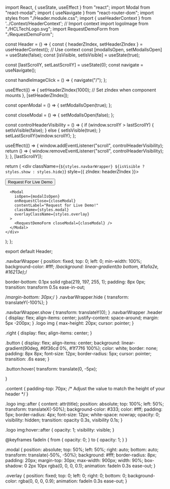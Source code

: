 import React, { useState, useEffect } from "react";
import Modal from "react-modal";
import { useNavigate } from "react-router-dom";
import styles from "./Header.module.css";
import { useHeaderContext } from '../Context/HeaderContext'; // Import context
import logoImage from "./HCLTechLogo.svg";
import RequestDemoForm from "./RequestDemoForm";

const Header = () => {
  const { headerZIndex, setHeaderZIndex } = useHeaderContext(); // Use context
  const [modalIsOpen, setModalIsOpen] = useState(false);
  const [isVisible, setIsVisible] = useState(true);
  

  const [lastScrollY, setLastScrollY] = useState(0);
  const navigate = useNavigate();

  const handleImageClick = () => {
    navigate("/");
  };
  
  useEffect(() => {
    setHeaderZIndex(1000); // Set zIndex when component mounts
  }, [setHeaderZIndex]);


  const openModal = () => {
    setModalIsOpen(true);
  };

  const closeModal = () => {
    setModalIsOpen(false);
  };

  const controlHeaderVisibility = () => {
    if (window.scrollY > lastScrollY) {
      setIsVisible(false);
    } else {
      setIsVisible(true);
    }
    setLastScrollY(window.scrollY);
  };

  useEffect(() => {
    window.addEventListener("scroll", controlHeaderVisibility);
    return () => {
      window.removeEventListener("scroll", controlHeaderVisibility);
    };
  }, [lastScrollY]);


  return (
    <div className={`${styles.navbarWrapper} ${isVisible ? styles.show : styles.hide}`} style={{ zIndex: headerZIndex }}>
      <nav className={styles.header}>
        <div className={styles.logo}>
          <img
            src={logoImage}
            alt=""
            onClick={handleImageClick}
            title="Navigate to Home"
          />
        </div>
        <div className={styles.right}>
          <button className={styles.button} onClick={openModal}>
            Request For Live Demo
          </button>
        </div>
      </nav>
      <div className={styles.border}></div>

      <Modal
        isOpen={modalIsOpen}
        onRequestClose={closeModal}
        contentLabel="Request for Live Demo!"
        className={styles.modal}
        overlayClassName={styles.overlay}
      >
        <RequestDemoForm closeModal={closeModal} />
      </Modal>
    </div>
  );
};

export default Header;

.navbarWrapper {
  position: fixed;
  top: 0;
  left: 0;
  min-width: 100%;
  background-color: #fff;
  /*background: linear-gradient(to bottom, #1a1a2e, #16213e);*/

  border-bottom: 0.1px solid rgba(219, 197, 255, 1);
  padding: 8px 0px;
  transition: transform 0.5s ease-in-out;

  /*margin-bottom: 30px;*/
}
.navbarWrapper.hide {
  transform: translateY(-100%);
}

.navbarWrapper.show {
  transform: translateY(0);
}
.navbarWrapper .header {
  display: flex;
  align-items: center;
  justify-content: space-around;
  margin: 5px -200px;
}
.logo img {
  max-height: 20px;
  cursor: pointer;
}

.right {
  display: flex;
  align-items: center;
}

.button {
  display: flex;
  align-items: center;
  background: linear-gradient(90deg, #6f36cd 0%, #1f77f6 100%);
  color: white;
  border: none;
  padding: 8px 8px;
  font-size: 12px;
  border-radius: 5px;
  cursor: pointer;
  transition: .6s ease;
}

.button:hover{
    transform: translate(0, -5px);
    
    

}

.content {
  padding-top: 70px; /* Adjust the value to match the height of your header */
}

.logo img::after {
  content: attr(title);
  position: absolute;
  top: 100%;
  left: 50%;
  transform: translateX(-50%);
  background-color: #333;
  color: #fff;
  padding: 5px;
  border-radius: 4px;
  font-size: 12px;
  white-space: nowrap;
  opacity: 0;
  visibility: hidden;
  transition: opacity 0.3s, visibility 0.1s;
}

.logo img:hover::after {
  opacity: 1;
  visibility: visible;
}

@keyframes fadeIn {
  from {
    opacity: 0;
  }
  to {
    opacity: 1;
  }
}

.modal {
  position: absolute;
  top: 50%;
  left: 50%;
  right: auto;
  bottom: auto;
  transform: translate(-50%, -50%);
  background: #fff;
  border-radius: 8px;
  padding: 20px;
  margin-top: 30px;
  max-width: 900px;
  width: 90%;
  box-shadow: 0 2px 10px rgba(0, 0, 0, 0.1);
  animation: fadeIn 0.3s ease-out;
}

.overlay {
  position: fixed;
  top: 0;
  left: 0;
  right: 0;
  bottom: 0;
  background-color: rgba(0, 0, 0, 0.9);
  animation: fadeIn 0.3s ease-out;
}

